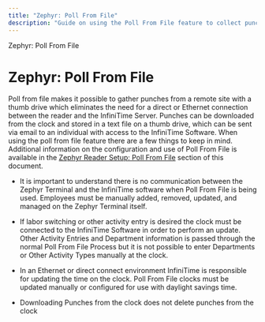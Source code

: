 ```yaml
---
title: "Zephyr: Poll From File"
description: "Guide on using the Poll From File feature to collect punches via thumb drive for Zephyr terminals without direct network connection."
---
```


Zephyr: Poll From File

# Zephyr: Poll From File

Poll from file makes it possible to gather punches from a remote site with a thumb drive which eliminates the need for a direct or Ethernet connection between the reader and the InfiniTime Server. Punches can be downloaded from the clock and stored in a text file on a thumb drive, which can be sent via email to an individual with access to the InfiniTime Software. When using the poll from file feature there are a few things to keep in mind. Additional information on the configuration and use of Poll From File is available in the [Zephyr Reader Setup: Poll From File](ConfigurePollfromFileZephyr.md) section of this document.

- It is important to understand there is no communication between the Zephyr Terminal and the InfiniTime software when Poll From File is being used. Employees must be manually added, removed, updated, and managed on the Zephyr Terminal itself.

- If labor switching or other activity entry is desired the clock must be connected to the InfiniTime Software in order to perform an update. Other Activity Entries and Department information is passed through the normal Poll From File Process but it is not possible to enter Departments or Other Activity Types manually at the clock.

- In an Ethernet or direct connect environment InfiniTime is responsible for updating the time on the clock. Poll From File clocks must be updated manually or configured for use with daylight savings time.

- Downloading Punches from the clock does not delete punches from the clock
